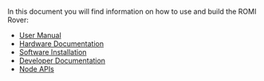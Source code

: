 In this document you will find information on how to use and build the
ROMI Rover:

* [User Manual](manual)
* [Hardware Documentation](hardware)
* [Software Installation](software)
* [Developer Documentation](developer)
* [Node APIs](api-nodes)



